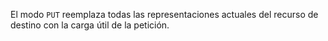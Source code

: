El modo `PUT` reemplaza todas las representaciones actuales del recurso de destino con la carga útil de la petición.